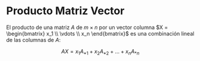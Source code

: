 # Producto Matriz Vector
El producto de una matriz $A$ de $m \times n$ por un vector columna $X = \begin{bmatrix} x_1 \\ \vdots \\ x_n \end{bmatrix}$ es una combinación lineal de las columnas de $A$:

$$
AX = x_1A_{*1} + x_2A_{*2} + \dots + x_nA_{*n}
$$